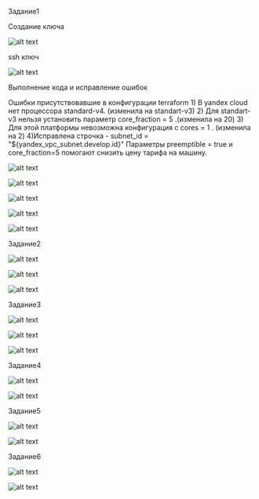 Задание1

Создание ключа

![alt text](https://github.com/Lokkie7/StudyDevOPS/blob/main/%D0%9E%D1%81%D0%BD%D0%BE%D0%B2%D1%8B%20Terraform.%20Yandex%20Cloud/%D0%97%D0%B0%D0%B4%D0%B0%D0%BD%D0%B8%D0%B5%201/2%20-%20%D0%B3%D0%B5%D0%BD%D0%B5%D1%80%D0%B0%D1%86%D0%B8%D1%8F%20%D1%81%D0%B5%D1%80%D0%B2%D0%B8%D1%81%D0%BD%D0%BE%D0%B3%D0%BE%20%D0%BA%D0%BB%D1%8E%D1%87%D0%B0.png)

ssh ключ

![alt text](https://github.com/Lokkie7/StudyDevOPS/blob/main/%D0%9E%D1%81%D0%BD%D0%BE%D0%B2%D1%8B%20Terraform.%20Yandex%20Cloud/%D0%97%D0%B0%D0%B4%D0%B0%D0%BD%D0%B8%D0%B5%201/3%20-%20%D0%BF%D1%80%D0%BE%D0%BF%D0%B8%D1%81%D0%B0%D0%BD%20%D1%81%D1%83%D1%89%D0%B5%D1%81%D1%82%D0%B2%D1%83%D1%8E%D1%89%D0%B8%D0%B9%20%D0%BA%D0%BB%D1%8E%D1%87.png)

Выполнение кода и исправление ошибок

Ошибки присутствовавшие в конфигурации terraform 1) В yandex cloud нет процессора standard-v4. (изменила на standart-v3) 2) Для standart-v3 нельзя установить параметр core_fraction = 5 .(изменила на 20) 3) Для этой платформы невозможна конфигурация с cores = 1 . (изменила на 2) 4)Исправлена строчка - subnet_id = "${yandex_vpc_subnet.develop.id}"
Параметры preemptible = true и core_fraction=5 помогают снизить цену тарифа на машину.

![alt text](https://github.com/Lokkie7/StudyDevOPS/blob/main/%D0%9E%D1%81%D0%BD%D0%BE%D0%B2%D1%8B%20Terraform.%20Yandex%20Cloud/%D0%97%D0%B0%D0%B4%D0%B0%D0%BD%D0%B8%D0%B5%201/4%20-%20%D0%B8%D0%BD%D0%B8%D1%86%D0%B8%D0%B0%D0%BB%D0%B8%D0%B7%D0%B0%D1%86%D0%B8%D1%8F%20terraform.png)

![alt text](https://github.com/Lokkie7/StudyDevOPS/blob/main/%D0%9E%D1%81%D0%BD%D0%BE%D0%B2%D1%8B%20Terraform.%20Yandex%20Cloud/%D0%97%D0%B0%D0%B4%D0%B0%D0%BD%D0%B8%D0%B5%201/5%20-%20%D0%9F%D0%BE%D0%B4%D0%BA%D0%BB%D1%8E%D1%87%D0%B5%D0%BD%D0%B8%D0%B5%20%D0%BA%20%D1%81%D0%BE%D0%B7%D0%B4%D0%B0%D0%BD%D0%BD%D0%BE%D0%B9%20%D0%BC%D0%B0%D1%88%D0%B8%D0%BD%D0%B5%20%D1%87%D0%B5%D1%80%D0%B5%D0%B7%20ssh.png)

![alt text](https://github.com/Lokkie7/StudyDevOPS/blob/main/%D0%9E%D1%81%D0%BD%D0%BE%D0%B2%D1%8B%20Terraform.%20Yandex%20Cloud/%D0%97%D0%B0%D0%B4%D0%B0%D0%BD%D0%B8%D0%B5%201/5%20-%20%D1%81%D0%BE%D0%B7%D0%B4%D0%B0%D0%BD%D0%B0%D1%8F%20%D0%BC%D0%B0%D1%88%D0%B8%D0%BD%D0%B0.png)


![alt text](https://github.com/Lokkie7/StudyDevOPS/blob/main/%D0%9E%D1%81%D0%BD%D0%BE%D0%B2%D1%8B%20Terraform.%20Yandex%20Cloud/%D0%97%D0%B0%D0%B4%D0%B0%D0%BD%D0%B8%D0%B5%201/%D0%9F%D1%80%D0%BE%D0%B2%D0%B5%D1%80%D0%BA%D0%B0%20%D0%BA%D0%BE%D0%BD%D1%84%D0%B8%D0%B3%D1%83%D1%80%D0%B0%D1%86%D0%B8%D0%B8.png)

![alt text](https://github.com/Lokkie7/StudyDevOPS/blob/main/%D0%9E%D1%81%D0%BD%D0%BE%D0%B2%D1%8B%20Terraform.%20Yandex%20Cloud/%D0%97%D0%B0%D0%B4%D0%B0%D0%BD%D0%B8%D0%B5%201/%D1%83%D1%81%D0%BF%D0%B5%D1%88%D0%BD%D0%BE%D0%B5%20%D0%B2%D1%8B%D0%BF%D0%BE%D0%BB%D0%BD%D0%B5%D0%BD%D0%B8%D0%B5.png)

Задание2

![alt text](https://github.com/Lokkie7/StudyDevOPS/blob/main/%D0%9E%D1%81%D0%BD%D0%BE%D0%B2%D1%8B%20Terraform.%20Yandex%20Cloud/%D0%97%D0%B0%D0%B4%D0%B0%D0%BD%D0%B8%D0%B5%202/1%20-%20main.tf.png)

![alt text](https://github.com/Lokkie7/StudyDevOPS/blob/main/%D0%9E%D1%81%D0%BD%D0%BE%D0%B2%D1%8B%20Terraform.%20Yandex%20Cloud/%D0%97%D0%B0%D0%B4%D0%B0%D0%BD%D0%B8%D0%B5%202/2%20-%20%D0%BF%D0%B5%D1%80%D0%B5%D0%BC%D0%B5%D0%BD%D0%BD%D1%8B%D0%B5.png)

![alt text](https://github.com/Lokkie7/StudyDevOPS/blob/main/%D0%9E%D1%81%D0%BD%D0%BE%D0%B2%D1%8B%20Terraform.%20Yandex%20Cloud/%D0%97%D0%B0%D0%B4%D0%B0%D0%BD%D0%B8%D0%B5%202/3%20-%20%D0%9F%D1%80%D0%BE%D0%B2%D0%B5%D1%80%D0%BA%D0%B0%20%D0%B8%D0%B7%D0%BC%D0%B5%D0%BD%D0%B5%D0%BD%D0%B8%D0%B9.png)

Задание3

![alt text](https://github.com/Lokkie7/StudyDevOPS/blob/main/%D0%9E%D1%81%D0%BD%D0%BE%D0%B2%D1%8B%20Terraform.%20Yandex%20Cloud/%D0%97%D0%B0%D0%B4%D0%B0%D0%BD%D0%B8%D0%B5%203/1%20-%20%D0%BD%D0%BE%D0%B2%D1%8B%D0%B5%20%D0%BF%D0%B5%D1%80%D0%B5%D0%BC%D0%B5%D0%BD%D0%BD%D1%8B%D0%B5.png)

![alt text](https://github.com/Lokkie7/StudyDevOPS/blob/main/%D0%9E%D1%81%D0%BD%D0%BE%D0%B2%D1%8B%20Terraform.%20Yandex%20Cloud/%D0%97%D0%B0%D0%B4%D0%B0%D0%BD%D0%B8%D0%B5%203/2%20-%20%D0%BD%D0%BE%D0%B2%D1%8B%D0%B9%20%D1%80%D0%B5%D1%81%D1%83%D1%80%D1%81%20%D0%B2%20main.png)

![alt text](https://github.com/Lokkie7/StudyDevOPS/blob/main/%D0%9E%D1%81%D0%BD%D0%BE%D0%B2%D1%8B%20Terraform.%20Yandex%20Cloud/%D0%97%D0%B0%D0%B4%D0%B0%D0%BD%D0%B8%D0%B5%203/3%20-%20%D0%B3%D0%BE%D1%82%D0%BE%D0%B2%D0%B0%D1%8F%20%D0%B2%D0%BC.png)


Задание4

![alt text](https://github.com/Lokkie7/StudyDevOPS/blob/main/%D0%9E%D1%81%D0%BD%D0%BE%D0%B2%D1%8B%20Terraform.%20Yandex%20Cloud/%D0%97%D0%B0%D0%B4%D0%B0%D0%BD%D0%B8%D0%B5%204/1%20-%20%D1%84%D0%B0%D0%B9%D0%BB%20outputs.png)

![alt text](https://github.com/Lokkie7/StudyDevOPS/blob/main/%D0%9E%D1%81%D0%BD%D0%BE%D0%B2%D1%8B%20Terraform.%20Yandex%20Cloud/%D0%97%D0%B0%D0%B4%D0%B0%D0%BD%D0%B8%D0%B5%204/2%20-%20%D0%BF%D1%80%D0%B8%D0%BC%D0%B5%D0%BD%D0%B5%D0%BD%D0%B8%D0%B5%20outputs.png)

Задание5

![alt text](https://github.com/Lokkie7/StudyDevOPS/blob/main/%D0%9E%D1%81%D0%BD%D0%BE%D0%B2%D1%8B%20Terraform.%20Yandex%20Cloud/%D0%97%D0%B0%D0%B4%D0%B0%D0%BD%D0%B8%D0%B55/locals.png)

![alt text](https://github.com/Lokkie7/StudyDevOPS/blob/main/%D0%9E%D1%81%D0%BD%D0%BE%D0%B2%D1%8B%20Terraform.%20Yandex%20Cloud/%D0%97%D0%B0%D0%B4%D0%B0%D0%BD%D0%B8%D0%B55/%D0%B8%D0%B7%D0%BC%D0%B5%D0%BD%D0%B5%D0%BD%D0%B8%D0%B5%20%D0%B2%20%D0%BE%D0%B1%D1%8C%D1%8F%D0%B2%D0%BB%D0%B5%D0%BD%D0%B8%D0%B8%20%D0%BF%D0%B5%D1%80%D0%B5%D0%BC%D0%B5%D0%BD%D0%BD%D1%8B%D1%85%20%D0%B2%20main.png)


Задание6

![alt text](https://github.com/Lokkie7/StudyDevOPS/blob/main/%D0%9E%D1%81%D0%BD%D0%BE%D0%B2%D1%8B%20Terraform.%20Yandex%20Cloud/%D0%97%D0%B0%D0%B4%D0%B0%D0%BD%D0%B8%D0%B5%206/main.png)

![alt text](https://github.com/Lokkie7/StudyDevOPS/blob/main/%D0%9E%D1%81%D0%BD%D0%BE%D0%B2%D1%8B%20Terraform.%20Yandex%20Cloud/%D0%97%D0%B0%D0%B4%D0%B0%D0%BD%D0%B8%D0%B5%206/var.png)

